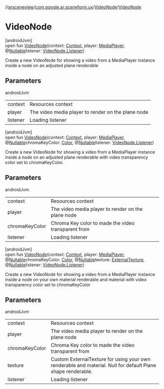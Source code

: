 //[arsceneview](../../../index.md)/[com.google.ar.sceneform.ux](../index.md)/[VideoNode](index.md)/[VideoNode](-video-node.md)

# VideoNode

[androidJvm]\
open fun [VideoNode](-video-node.md)(context: [Context](https://developer.android.com/reference/kotlin/android/content/Context.html), player: [MediaPlayer](https://developer.android.com/reference/kotlin/android/media/MediaPlayer.html), @[Nullable](https://developer.android.com/reference/kotlin/androidx/annotation/Nullable.html)listener: [VideoNode.Listener](-listener/index.md))

Create a new VideoNode for showing a video from a MediaPlayer instance inside a node on an adjusted plane renderable

## Parameters

androidJvm

| | |
|---|---|
| context | Resources context |
| player | The video media player to render on the plane node |
| listener | Loading listener |

[androidJvm]\
open fun [VideoNode](-video-node.md)(context: [Context](https://developer.android.com/reference/kotlin/android/content/Context.html), player: [MediaPlayer](https://developer.android.com/reference/kotlin/android/media/MediaPlayer.html), @[Nullable](https://developer.android.com/reference/kotlin/androidx/annotation/Nullable.html)chromaKeyColor: [Color](../../../../arsceneview/com.google.ar.sceneform.rendering/-color/index.md), @[Nullable](https://developer.android.com/reference/kotlin/androidx/annotation/Nullable.html)listener: [VideoNode.Listener](-listener/index.md))

Create a new VideoNode for showing a video from a MediaPlayer instance inside a node on an adjusted plane renderable with video transparency color set to chromaKeyColor.

## Parameters

androidJvm

| | |
|---|---|
| context | Resources context |
| player | The video media player to render on the plane node |
| chromaKeyColor | Chroma Key color to made the video transparent from |
| listener | Loading listener |

[androidJvm]\
open fun [VideoNode](-video-node.md)(context: [Context](https://developer.android.com/reference/kotlin/android/content/Context.html), player: [MediaPlayer](https://developer.android.com/reference/kotlin/android/media/MediaPlayer.html), @[Nullable](https://developer.android.com/reference/kotlin/androidx/annotation/Nullable.html)chromaKeyColor: [Color](../../../../arsceneview/com.google.ar.sceneform.rendering/-color/index.md), @[Nullable](https://developer.android.com/reference/kotlin/androidx/annotation/Nullable.html)texture: [ExternalTexture](../../../../arsceneview/com.google.ar.sceneform.rendering/-external-texture/index.md), @[Nullable](https://developer.android.com/reference/kotlin/androidx/annotation/Nullable.html)listener: [VideoNode.Listener](-listener/index.md))

Create a new VideoNode for showing a video from a MediaPlayer instance inside a node on your own material renderable and material with video transparency color set to chromaKeyColor

## Parameters

androidJvm

| | |
|---|---|
| context | Resources context |
| player | The video media player to render on the plane node |
| chromaKeyColor | Chroma Key color to made the video transparent from |
| texture | Custom ExternalTexture for using your own renderable and material. Null for default Plane shape renderable. |
| listener | Loading listener |

